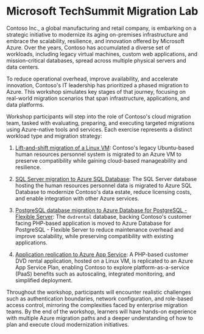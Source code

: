# Microsoft TechSummit Migration Lab

Contoso Inc., a global manufacturing and retail company, is embarking on a strategic initiative to modernize its aging on-premises infrastructure and embrace the scalability, resilience, and innovation offered by Microsoft Azure. Over the years, Contoso has accumulated a diverse set of workloads, including legacy virtual machines, custom web applications, and mission-critical databases, spread across multiple physical servers and data centers.

To reduce operational overhead, improve availability, and accelerate innovation, Contoso's IT leadership has prioritized a phased migration to Azure. This workshop simulates key stages of that journey, focusing on real-world migration scenarios that span infrastructure, applications, and data platforms.

Workshop participants will step into the role of Contoso's cloud migration team, tasked with evaluating, preparing, and executing targeted migrations using Azure-native tools and services. Each exercise represents a distinct workload type and migration strategy:

1. [Lift-and-shift migration of a Linux VM](./Labs/Exercise-01/readme.md): Contoso's legacy Ubuntu-based human resources personnel system is migrated to an Azure VM to preserve compatibility while gaining cloud-based manageability and resilience.

2. [SQL Server migration to Azure SQL Database](./Labs/Exercise-02/readme.md): The SQL Server database hosting the human resources personnel data is migrated to Azure SQL Database to modernize Contoso's data estate, reduce licensing costs, and enable integration with other Azure services.

3. [PostgreSQL database migration to Azure Database for PostgreSQL - Flexible Server](/Labs/Exercise-03/readme.md): The `dvdrental` database, backing Contoso's customer facing PHP-based application is moved to Azure Database for PostgreSQL - Flexible Server to reduce maintenance overhead and improve scalability, while preserving compatibility with existing applications.

4. [Application replication to Azure App Service](./Labs/Exercise-04/readme.md): A PHP-based customer DVD rental application, hosted on a Linux VM, is replicated to an Azure App Service Plan, enabling Contoso to explore platform-as-a-service (PaaS) benefits such as autoscaling, integrated monitoring, and simplified deployment.

Throughout the workshop, participants will encounter realistic challenges such as authentication boundaries, network configuration, and role-based access control, mirroring the complexities faced by enterprise migration teams. By the end of the workshop, learners will have hands-on experience with multiple Azure migration paths and a deeper understanding of how to plan and execute cloud modernization initiatives.
